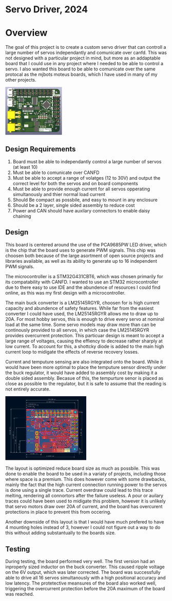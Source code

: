 # Servo Driver, 2024 #

# Overview #

The goal of this project is to create a custom servo driver that can controll a large 
number of servos independantly and comunicate over canfd. This was not designed with 
a particular project in mind, but more as an addaptable board that I could use in any 
project where I needed to be able to control a servo. I also wanted this board to be 
able to comunicate over the same protocal as the mjbots moteus boards, which I have 
used in many of my other projects.

<img src="/images/Servo_Board_V2_3D.png" alt="Frame CAD" width="35%" />

## Design Requirements ##

<ol>
    <li>Board must be able to independantly control a large number of servos (at least 10)</li>
    <li>Must be able to comunicate over CANFD</li>
    <li>Must be able to accept a range of volatges (12 to 30V) and output the correct level for both the servos and on board components</li>
    <li>Must be able to provide enough current for all servos opperating simultanously and thier normal load current</li>
    <li>Should Be compact as possbile, and easy to mount in any enclosure</li>
    <li>Should be a 2 layer, single sided assembly to reduce cost</li>
    <li>Power and CAN should have auxilary connectors to enable daisy chaining</li>
</ol>

## Design ##

This board is centered around the use of the PCA9685PW LED driver, which is the chip 
that the board uses to generate PWM signals. This chip was choosen both because of the 
large asortment of open source projects and libraries available, as well as its ability
to generate up to 16 independent PWM signals.

The microcontroller is a STM32G431CBT6, which was chosen primarily for its compatability 
with CANFD. I wanted to use an STM32 microcontroller due to there easy to use IDE and 
the abundence of resources I could find online, as this was my first design with a 
microcontroller. 

The main buck converter is a LM25145RGYR, choosen for is high current capacity and 
abundence of safety features. While far from the easiest converter I could have used, 
the LM25145RGYR allows me to draw up to 20A. For most hobby servos, this is enough to 
drive every servo at nominal load at the same time. Some servo models may draw more than 
can  be continously provided to all servos, in which case the LM25145RGYR provides 
overcurrent protection. This particuar design is meant to accept a large range of 
voltages, causing the effiency to decrease rather sharply at low current. To account for 
this, a shottcky diode is added to the main high current loop to midigate the effects of 
reverse recovery losses.

Current and temputure sensing are also integrated onto the board. While it would have been
more optimal to place the temputure sensor directly under the buck regulator, it would 
have added to assembly cost by making it a double sided assembly. Becasue of this, the 
tempurture senor is placed as close as possible to the regulator, but it is safe to assume
that the reading is not entirely accurate.

<img src="/images/Servo_Board_V2_Layout.png" alt="Frame CAD" width="50%" />

The layout is optimized reduce board size as much as possbile. This was done to enable 
the board to be used in a variaty of projects, including those where space is a premium.
This does however come with some drawbacks, mainly the fact that the high current connection 
running power to the servos is done using a single trace. Current overdraw could lead to this
trace melting, rendering all connortors after the failure useless. A pour or auilary traces
could have been used to midigate this problem, however it is unlikely that servo motors draw 
over 20A of current, and the board has overcurent protections in place to prevent this from
occering. 

Another downside of this layout is that I would have much prefered to have 4 mounting holes 
instead of 3, however I could not figure out a way to do this without adding substantually 
to the boards size.

## Testing ##

During testing, the board performed very well. The first version had an inproperly sized 
inductor on the buck converter. This caused ripple voltage on the 6V output, which was 
later corrected. The board was successfully able to drive all 16 servos simultanously with 
a high positional accuracy and low latency. The protetective meansures of the board also 
worked well, triggering the overcurrent protection before the 20A maximum of the board was
reached. 






